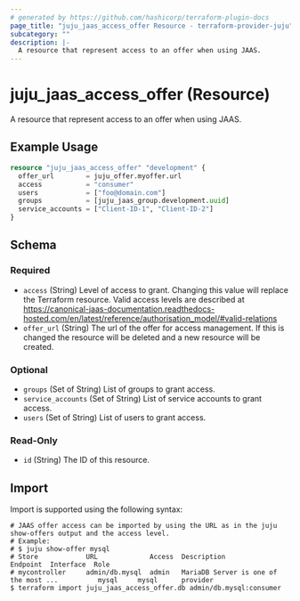 ```yaml
---
# generated by https://github.com/hashicorp/terraform-plugin-docs
page_title: "juju_jaas_access_offer Resource - terraform-provider-juju"
subcategory: ""
description: |-
  A resource that represent access to an offer when using JAAS.
---
```


# juju_jaas_access_offer (Resource)

A resource that represent access to an offer when using JAAS.

## Example Usage

```terraform
resource "juju_jaas_access_offer" "development" {
  offer_url        = juju_offer.myoffer.url
  access           = "consumer"
  users            = ["foo@domain.com"]
  groups           = [juju_jaas_group.development.uuid]
  service_accounts = ["Client-ID-1", "Client-ID-2"]
}
```

<!-- schema generated by tfplugindocs -->
## Schema

### Required

- `access` (String) Level of access to grant. Changing this value will replace the Terraform resource. Valid access levels are described at https://canonical-jaas-documentation.readthedocs-hosted.com/en/latest/reference/authorisation_model/#valid-relations
- `offer_url` (String) The url of the offer for access management. If this is changed the resource will be deleted and a new resource will be created.

### Optional

- `groups` (Set of String) List of groups to grant access.
- `service_accounts` (Set of String) List of service accounts to grant access.
- `users` (Set of String) List of users to grant access.

### Read-Only

- `id` (String) The ID of this resource.

## Import

Import is supported using the following syntax:

```shell
# JAAS offer access can be imported by using the URL as in the juju show-offers output and the access level.
# Example:
# $ juju show-offer mysql
# Store            URL             Access  Description                                    Endpoint  Interface  Role
# mycontroller     admin/db.mysql  admin   MariaDB Server is one of the most ...          mysql     mysql      provider
$ terraform import juju_jaas_access_offer.db admin/db.mysql:consumer
```
